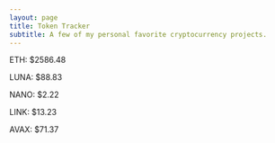 ```yaml
---
layout: page
title: Token Tracker
subtitle: A few of my personal favorite cryptocurrency projects.
---
```


<!--BEGINCRYPTOINPUT-->
ETH: $2586.48

LUNA: $88.83

NANO: $2.22

LINK: $13.23

AVAX: $71.37

<!--ENDCRYPTOINPUT-->
